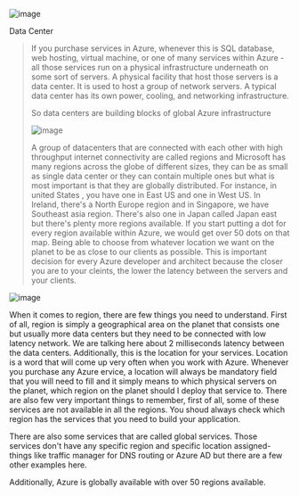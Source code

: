 ![image](https://github.com/user-attachments/assets/06c7c4cb-2d6e-4d96-aa32-f06e0fa459b5)


Data Center
> If you purchase services in Azure, whenever this is SQL database, web hosting, virtual machine, or one of many services within Azure - all those services run on a physical infrastructure underneath on some sort of servers. A physical facility that host those servers is a data center. It is used to host a group of network servers. A typical data center has its own power, cooling, and networking infrastructure.
>
> So data centers are building blocks of global Azure infrastructure
>
> ![image](https://github.com/user-attachments/assets/3b75260d-4e6f-4919-b590-ae19027b9ba3)
>
> A group of datacenters that are connected with each other with high throughput internet connectivity are called regions and Microsoft has many regions across the globe of different sizes, they can be as small as single data center or they can contain multiple ones
> but what is most important is that they are globally distributed. For instance, in united States , you have one in East US and one in West US. In Ireland, there's a North Europe region and in Singapore, we have Southeast asia region. There's also one in Japan  called Japan east but there's plenty more regions available. If you start putting a dot for every region available within Azure, we would get over 50 dots on that map. Being able to choose from whatever location we want on the planet to be as close to our clients as possible. This is important decision for every Azure developer and architect because the closer you are to your cleints, the lower the latency between the servers and your clients.

![image](https://github.com/user-attachments/assets/7bf2094a-01cd-496a-b16d-eb82619a7768)

When it comes to region, there are few things you need to understand. First of all, region is simply a geographical area on the planet that consists one but usually more data centers but they need to be connected with low latency network. We are talking here about 2 milliseconds latency between the data centers.
Additionally, this is the location for your services. Location is a word that will come up very often when you work with Azure. Whenever you purchase any Azure ervice, a location will always be mandatory field that you will need to fill and it simply means to which physical servers on the planet, which region on the planet should I deploy that service to.
There are also few very important things to remember, first of all, some of these services are not available in all the regions. You shoud always check which region has the services that you need to build your application.

There are also some services that are called global services. Those services don't have any specific region and specific location assigned- things like traffic manager for DNS routing or Azure AD but there are a few other examples  here. 

Additionally, Azure is globally available with over 50 regions available.
